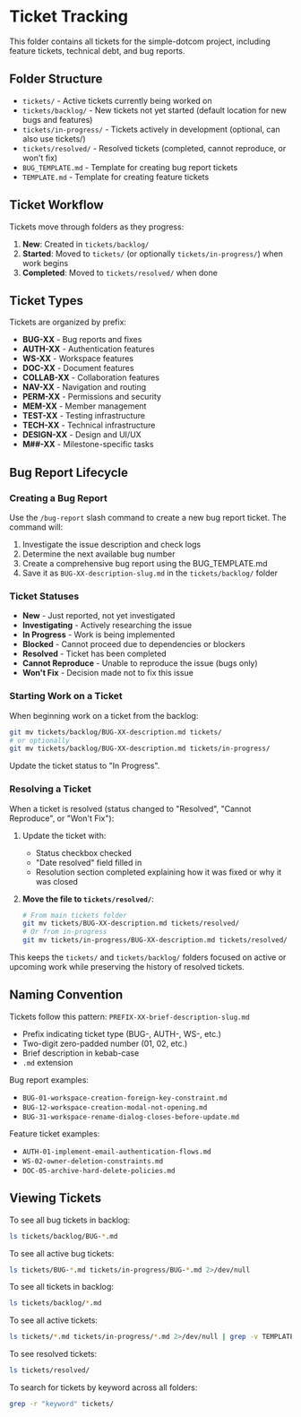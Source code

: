 # Ticket Tracking

This folder contains all tickets for the simple-dotcom project, including feature tickets, technical debt, and bug reports.

## Folder Structure

- `tickets/` - Active tickets currently being worked on
- `tickets/backlog/` - New tickets not yet started (default location for new bugs and features)
- `tickets/in-progress/` - Tickets actively in development (optional, can also use tickets/)
- `tickets/resolved/` - Resolved tickets (completed, cannot reproduce, or won't fix)
- `BUG_TEMPLATE.md` - Template for creating bug report tickets
- `TEMPLATE.md` - Template for creating feature tickets

## Ticket Workflow

Tickets move through folders as they progress:

1. **New**: Created in `tickets/backlog/`
2. **Started**: Moved to `tickets/` (or optionally `tickets/in-progress/`) when work begins
3. **Completed**: Moved to `tickets/resolved/` when done

## Ticket Types

Tickets are organized by prefix:

- **BUG-XX** - Bug reports and fixes
- **AUTH-XX** - Authentication features
- **WS-XX** - Workspace features
- **DOC-XX** - Document features
- **COLLAB-XX** - Collaboration features
- **NAV-XX** - Navigation and routing
- **PERM-XX** - Permissions and security
- **MEM-XX** - Member management
- **TEST-XX** - Testing infrastructure
- **TECH-XX** - Technical infrastructure
- **DESIGN-XX** - Design and UI/UX
- **M##-XX** - Milestone-specific tasks

## Bug Report Lifecycle

### Creating a Bug Report

Use the `/bug-report` slash command to create a new bug report ticket. The command will:
1. Investigate the issue description and check logs
2. Determine the next available bug number
3. Create a comprehensive bug report using the BUG_TEMPLATE.md
4. Save it as `BUG-XX-description-slug.md` in the `tickets/backlog/` folder

### Ticket Statuses

- **New** - Just reported, not yet investigated
- **Investigating** - Actively researching the issue
- **In Progress** - Work is being implemented
- **Blocked** - Cannot proceed due to dependencies or blockers
- **Resolved** - Ticket has been completed
- **Cannot Reproduce** - Unable to reproduce the issue (bugs only)
- **Won't Fix** - Decision made not to fix this issue

### Starting Work on a Ticket

When beginning work on a ticket from the backlog:

```bash
git mv tickets/backlog/BUG-XX-description.md tickets/
# or optionally
git mv tickets/backlog/BUG-XX-description.md tickets/in-progress/
```

Update the ticket status to "In Progress".

### Resolving a Ticket

When a ticket is resolved (status changed to "Resolved", "Cannot Reproduce", or "Won't Fix"):

1. Update the ticket with:
   - Status checkbox checked
   - "Date resolved" field filled in
   - Resolution section completed explaining how it was fixed or why it was closed

2. **Move the file to `tickets/resolved/`**:
   ```bash
   # From main tickets folder
   git mv tickets/BUG-XX-description.md tickets/resolved/
   # Or from in-progress
   git mv tickets/in-progress/BUG-XX-description.md tickets/resolved/
   ```

This keeps the `tickets/` and `tickets/backlog/` folders focused on active or upcoming work while preserving the history of resolved tickets.

## Naming Convention

Tickets follow this pattern: `PREFIX-XX-brief-description-slug.md`

- Prefix indicating ticket type (BUG-, AUTH-, WS-, etc.)
- Two-digit zero-padded number (01, 02, etc.)
- Brief description in kebab-case
- `.md` extension

Bug report examples:
- `BUG-01-workspace-creation-foreign-key-constraint.md`
- `BUG-12-workspace-creation-modal-not-opening.md`
- `BUG-31-workspace-rename-dialog-closes-before-update.md`

Feature ticket examples:
- `AUTH-01-implement-email-authentication-flows.md`
- `WS-02-owner-deletion-constraints.md`
- `DOC-05-archive-hard-delete-policies.md`

## Viewing Tickets

To see all bug tickets in backlog:
```bash
ls tickets/backlog/BUG-*.md
```

To see all active bug tickets:
```bash
ls tickets/BUG-*.md tickets/in-progress/BUG-*.md 2>/dev/null
```

To see all tickets in backlog:
```bash
ls tickets/backlog/*.md
```

To see all active tickets:
```bash
ls tickets/*.md tickets/in-progress/*.md 2>/dev/null | grep -v TEMPLATE | grep -v README
```

To see resolved tickets:
```bash
ls tickets/resolved/
```

To search for tickets by keyword across all folders:
```bash
grep -r "keyword" tickets/
```
